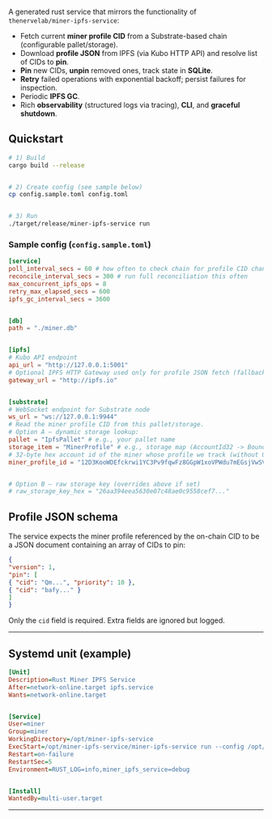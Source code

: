 

A generated rust service that mirrors the functionality of `thenervelab/miner-ipfs-service`:


- Fetch current **miner profile CID** from a Substrate-based chain (configurable pallet/storage).
- Download **profile JSON** from IPFS (via Kubo HTTP API) and resolve list of CIDs to **pin**.
- **Pin** new CIDs, **unpin** removed ones, track state in **SQLite**.
- **Retry** failed operations with exponential backoff; persist failures for inspection.
- Periodic **IPFS GC**.
- Rich **observability** (structured logs via tracing), **CLI**, and **graceful shutdown**.


## Quickstart


```bash
# 1) Build
cargo build --release


# 2) Create config (see sample below)
cp config.sample.toml config.toml


# 3) Run
./target/release/miner-ipfs-service run
```



### Sample config (`config.sample.toml`)
```toml
[service]
poll_interval_secs = 60 # how often to check chain for profile CID changes
reconcile_interval_secs = 300 # run full reconciliation this often
max_concurrent_ipfs_ops = 8
retry_max_elapsed_secs = 600
ipfs_gc_interval_secs = 3600


[db]
path = "./miner.db"


[ipfs]
# Kubo API endpoint
api_url = "http://127.0.0.1:5001"
# Optional IPFS HTTP Gateway used only for profile JSON fetch (fallback to /api/v0/cat)
gateway_url = "http://ipfs.io"


[substrate]
# WebSocket endpoint for Substrate node
ws_url = "ws://127.0.0.1:9944"
# Read the miner profile CID from this pallet/storage.
# Option A — dynamic storage lookup:
pallet = "IpfsPallet" # e.g., your pallet name
storage_item = "MinerProfile" # e.g., storage map (AccountId32 -> BoundedVec<u8>)
# 32-byte hex account id of the miner whose profile we track (without 0x)
miner_profile_id = "12D3KooWDEfckrwi1YC3Pv9fqwFz8GGpW1xoVPWdu7mEGsjVwSV1"


# Option B — raw storage key (overrides above if set)
# raw_storage_key_hex = "26aa394eea5630e07c48ae0c9558cef7..."
```


## Profile JSON schema


The service expects the miner profile referenced by the on-chain CID to be a JSON document containing an array of CIDs to pin:


```json
{
"version": 1,
"pin": [
{ "cid": "Qm...", "priority": 10 },
{ "cid": "bafy..." }
]
}
```


Only the `cid` field is required. Extra fields are ignored but logged.


---


## Systemd unit (example)


```ini
[Unit]
Description=Rust Miner IPFS Service
After=network-online.target ipfs.service
Wants=network-online.target


[Service]
User=miner
Group=miner
WorkingDirectory=/opt/miner-ipfs-service
ExecStart=/opt/miner-ipfs-service/miner-ipfs-service run --config /opt/miner-ipfs-service/config.toml
Restart=on-failure
RestartSec=5
Environment=RUST_LOG=info,miner_ipfs_service=debug


[Install]
WantedBy=multi-user.target
```


---